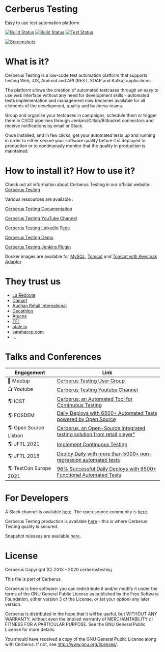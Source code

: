 # Cerberus Testing

Easy to use test automation platform.

[![Build Status](https://github.com/cerberustesting/cerberus-source/actions/workflows/build_deploy_qa.yml/badge.svg)](https://github.com/cerberustesting/cerberus-source/actions/workflows/build_deploy_qa.yml?query=workflow%3A%22Deploy+%26+QA%22)
[![Build Status](https://travis-ci.org/cerberustesting/cerberus-source.svg?branch=master)](//travis-ci.org/cerberustesting/cerberus-source)
[![Test Status](https://prod.cerberus-testing.com/ResultCIV003?campaign=Cerberus_campaign&outputformat=svg&t=180131)](https://prod.cerberus-testing.com/)

[![Screenshots](https://raw.githubusercontent.com/cerberustesting/cerberus-source/master/docs/screenshots/CerberusGitHub.gif)](https://cerberus-testing.com/)

# What is it?

Cerberus Testing is a low-code test automation platform that supports testing Web, iOS, Android and API (REST, SOAP and Kafka) applications.

The platform allows the creation of automated testcases through an easy to use web interface without any need for development skills - automated tests implementation and management now becomes available for all elements of the development, quality and business teams.

Group and organize your testcases in campaigns, schedule them or trigger them in CI/CD pipelines through Jenkins/Gitlab/Bitbucket connectors and receive notifications by email or Slack.

Once installed, and in few clicks, get your automated tests up and running in order to either secure your software quality before it is deployed to production or to continuously monitor that the quality in production is maintained. 

# How to install it? How to use it?

Check out all information about Cerberus Testing in our official website: [Cerberus Testing](https://www.cerberus-testing.com/)

Various ressources are available :

[Cerberus Testing Documentation](https://cerberustesting.github.io/documentation_en.html)

[Cerberus Testing YouTube Channel](https://www.youtube.com/channel/UCkG4csTjR0V5gl77BHhldBQ/videos)

[Cerberus Testing LinkedIn Page](https://www.linkedin.com/company/cerberus-testing/)

[Cerberus Testing Demo](http://demo.cerberus-testing.org)

[Cerberus Testing Jenkins Plugin](https://github.com/jenkinsci/cerberus-testing-plugin)

Docker images are available for [MySQL](https://hub.docker.com/r/cerberustesting/cerberus-db-mysql/), [Tomcat](https://hub.docker.com/r/cerberustesting/cerberus-as-tomcat/) and [Tomcat with Keycloak Adapter](https://hub.docker.com/r/cerberustesting/cerberus-as-tomcat-keycloak/).

# They trust us

* [La Redoute](https://www.laredoute.fr/)
* [Damart](https://www.damart.fr)
* [Auchan Retail International](https://www.auchan-retail.com/)
* [Decathlon](https://www.decathlon.fr/)
* [Atecna](https://www.atecna.fr/)
* [TF1](https://www.tf1.fr/)
* [atale.io](https://atale.io/)
* [sarahaccp.com](https://sarahaccp.com/)
* ...

# Talks and Conferences

| Engagement | Link |
| --- | --- |
| 🎤 Meetup | [Cerberus Testing User Group ](https://www.meetup.com/pt-BR/cerberus-testing-user-group/) |
| 📺 Youtube | [Cerberus Testing Youtube Channel](https://www.youtube.com/channel/UCkG4csTjR0V5gl77BHhldBQ) |
| 🌎 ICST | [Cerberus: an Automated Tool for Continuous Testing](https://icst2020.info/details/icst-2020-Tools-Demo-Track/5/Cerberus-an-Automated-Tool-for-Continuous-Testing) |
| 🌎 FOSDEM | [Daily Deploys with 6500+ Automated Tests powered by Open Source](https://fosdem.org/2021/schedule/event/daily_deploys_6500_automated_tests/) |
| 🌎 Open Source Lisbon | [Cerberus, an Open-Source integrated testing solution from retail player"](https://www.syone.com/events/open-source-lisbon-2018) |
| 🌎 JFTL 2021 | [Implement Continuous Testing ](https://www.cftl.fr/wp-content/uploads/2021/06/JFTL-2021-Programme-d%C3%A9taill%C3%A9-des-tutoriels-v1.pdf) |
| 🌎 JFTL 2018 | [Deploy Daily with more than 5000+ non-regression automated tests ](https://www.cftl.fr/wp-content/uploads/2018/04/JFTL-2018-La-redoute-d%C3%A9ploie-ses-sites-de-production.pdf) |
| 🌎 TestCon Europe 2021 | [96% Successful Daily Deploys with 6500+ Functional Automated Tests](https://testcon.lt/antoine-craske/) |

# For Developers

A Slack channel is available [here](https://cerberustesting.slack.com). The open source community is [here](https://github.com/cerberustesting).

Cerberus Testing production is available [here](http://prod.cerberus-testing.org) - this is where Cerberus Testing quality is secured. 

Snapshot releases are available [here](http://vm.cerberus-testing.org/delivery/).

# License

Cerberus Copyright (C) 2013 - 2020 cerberustesting

This file is part of Cerberus.

Cerberus is free software: you can redistribute it and/or modify
it under the terms of the GNU General Public License as published by
the Free Software Foundation, either version 3 of the License, or
(at your option) any later version.

Cerberus is distributed in the hope that it will be useful,
but WITHOUT ANY WARRANTY; without even the implied warranty of
MERCHANTABILITY or FITNESS FOR A PARTICULAR PURPOSE.  See the
GNU General Public License for more details.

You should have received a copy of the GNU General Public License
along with Cerberus.  If not, see <http://www.gnu.org/licenses/>.
